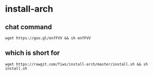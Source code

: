 # install-arch

## chat command

```
wget https://goo.gl/enfFVV && sh enfFVV

```

## which is short for
```
wget https://rawgit.com/fiws/install-arch/master/install.sh && sh install.sh
```
